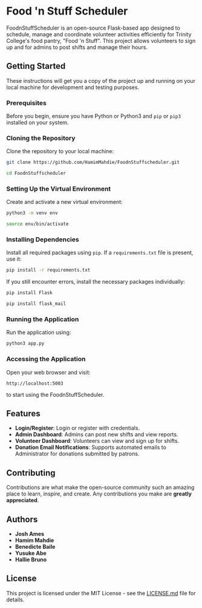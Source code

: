 # Food 'n Stuff Scheduler

FoodnStuffScheduler is an open-source Flask-based app designed to schedule, manage and coordinate volunteer activities efficiently for Trinity College's food pantry, "Food 'n Stuff". This project allows volunteers to sign up and for admins to post shifts and manage their hours.

## Getting Started

These instructions will get you a copy of the project up and running on your local machine for development and testing purposes.

### Prerequisites

Before you begin, ensure you have Python or Python3 and `pip` or `pip3` installed on your system. 

### Cloning the Repository

Clone the repository to your local machine:

```bash
git clone https://github.com/HamimMahdie/FoodnStuffscheduler.git
```
```bash
cd FoodnStuffscheduler
```

### Setting Up the Virtual Environment

Create and activate a new virtual environment:

```bash
python3 -m venv env
```
```bash
source env/bin/activate
```

### Installing Dependencies

Install all required packages using `pip`. If a `requirements.txt` file is present, use it:

```bash
pip install -r requirements.txt
```

If you still encounter errors, install the necessary packages individually:

```bash
pip install Flask
```
```bash
pip install flask_mail
```

### Running the Application

Run the application using:

```bash
python3 app.py
```

### Accessing the Application

Open your web browser and visit:

```
http://localhost:5003
```

to start using the FoodnStuffScheduler.

## Features

- **Login/Register**: Login or register with credentials.
- **Admin Dashboard**: Admins can post new shifts and view reports.
- **Volunteer Dashboard**: Volunteers can view and sign up for shifts.
- **Donation Email Notifications**: Supports automated emails to Administrator for donations submitted by patrons.

## Contributing

Contributions are what make the open-source community such an amazing place to learn, inspire, and create. Any contributions you make are **greatly appreciated**.

## Authors
- **Josh Ames** 
- **Hamim Mahdie** 
- **Benedicte Baile** 
- **Yusuke Abe** 
- **Hallie Bruno** 

## License

This project is licensed under the MIT License - see the [LICENSE.md](LICENSE.md) file for details.

